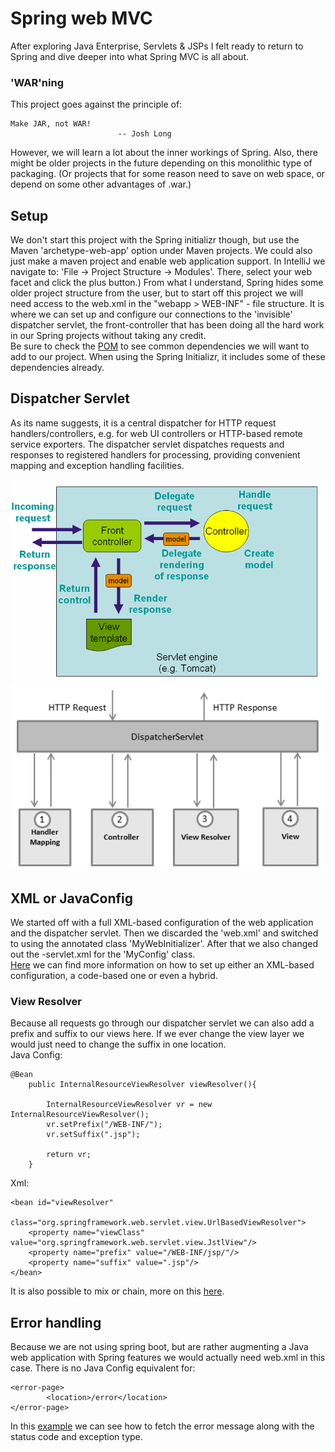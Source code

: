 # Spring web MVC
After exploring Java Enterprise, Servlets & JSPs I felt ready to return to Spring and dive deeper into what Spring MVC is all about.

### 'WAR'ning
This project goes against the principle of:

    Make JAR, not WAR!
                            -- Josh Long

However, we will learn a lot about the inner workings of Spring. Also, there might be older projects in the future depending on this
monolithic type of packaging. (Or projects that for some reason need to save on web space, or depend on some other advantages of .war.)

## Setup
We don't start this project with the Spring initializr though, but use the Maven 'archetype-web-app' option under Maven projects.
We could also just make a maven project and enable web application support. In IntelliJ we navigate to:
'File -> Project Structure -> Modules'. There, select your web facet and click the plus button.) 
From what I understand, Spring hides some older project structure from the user, but to start off this project we will need access to the web.xml
in the "webapp > WEB-INF" - file structure. It is where we can set up and configure our connections to the 'invisible' dispatcher servlet,
the front-controller that has been doing all the hard work in our Spring projects without taking any credit.  
Be sure to check the [POM](https://github.com/H3AR7B3A7/SpringMVC/blob/master/pom.xml) to see common dependencies we will want to add to our project.
When using the Spring Initializr, it includes some of these dependencies already.

## Dispatcher Servlet
As its name suggests, it is a central dispatcher for HTTP request handlers/controllers, e.g. for web UI controllers or HTTP-based remote service exporters.
The dispatcher servlet dispatches requests and responses to registered handlers for processing, providing convenient mapping and exception handling facilities.  
<br>
<img width="500" src="https://github.com/H3AR7B3A7/SpringMVC/blob/master/front-controller.png" alt="fc"><br>
<img width="500" src="https://github.com/H3AR7B3A7/SpringMVC/blob/master/dispatcher-servlet.png" alt="ds">

## XML or JavaConfig
We started off with a full XML-based configuration of the web application and the dispatcher servlet. Then we discarded the 'web.xml'
and switched to using the annotated class 'MyWebInitializer'. After that we also changed out the -servlet.xml for the 'MyConfig' class.  
[Here](https://docs.spring.io/spring-framework/docs/current/javadoc-api/org/springframework/web/WebApplicationInitializer.html)
we can find more information on how to set up either an XML-based configuration, a code-based one or even a hybrid.

### View Resolver
Because all requests go through our dispatcher servlet we can also add a prefix and suffix to our views here.
If we ever change the view layer we would just need to change the suffix in one location.  
Java Config:

    @Bean
        public InternalResourceViewResolver viewResolver(){
    
            InternalResourceViewResolver vr = new InternalResourceViewResolver();
            vr.setPrefix("/WEB-INF/");
            vr.setSuffix(".jsp");
    
            return vr;
        }
        
Xml:

    <bean id="viewResolver"
          class="org.springframework.web.servlet.view.UrlBasedViewResolver">
        <property name="viewClass" value="org.springframework.web.servlet.view.JstlView"/>
        <property name="prefix" value="/WEB-INF/jsp/"/>
        <property name="suffix" value=".jsp"/>
    </bean>

It is also possible to mix or chain, more on this [here](https://docs.spring.io/spring-framework/docs/3.0.0.M3/spring-framework-reference/html/ch16s05.html).

## Error handling
Because we are not using spring boot, but are rather augmenting a Java web application with Spring features we would actually need web.xml in this case.
There is no Java Config equivalent for:  

    <error-page>
            <location>/error</location>
    </error-page>
    
In this [example](https://www.baeldung.com/servlet-exceptions) we can see how to fetch the error message along with the status code and exception type.
